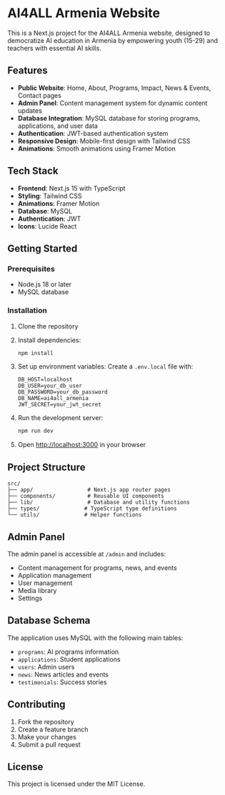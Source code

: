 # AI4ALL Armenia Website

This is a Next.js project for the AI4ALL Armenia website, designed to democratize AI education in Armenia by empowering youth (15-29) and teachers with essential AI skills.

## Features

- **Public Website**: Home, About, Programs, Impact, News & Events, Contact pages
- **Admin Panel**: Content management system for dynamic content updates
- **Database Integration**: MySQL database for storing programs, applications, and user data
- **Authentication**: JWT-based authentication system
- **Responsive Design**: Mobile-first design with Tailwind CSS
- **Animations**: Smooth animations using Framer Motion

## Tech Stack

- **Frontend**: Next.js 15 with TypeScript
- **Styling**: Tailwind CSS
- **Animations**: Framer Motion
- **Database**: MySQL
- **Authentication**: JWT
- **Icons**: Lucide React

## Getting Started

### Prerequisites

- Node.js 18 or later
- MySQL database

### Installation

1. Clone the repository
2. Install dependencies:
   ```bash
   npm install
   ```

3. Set up environment variables:
   Create a `.env.local` file with:
   ```
   DB_HOST=localhost
   DB_USER=your_db_user
   DB_PASSWORD=your_db_password
   DB_NAME=ai4all_armenia
   JWT_SECRET=your_jwt_secret
   ```

4. Run the development server:
   ```bash
   npm run dev
   ```

5. Open [http://localhost:3000](http://localhost:3000) in your browser

## Project Structure

```
src/
├── app/                 # Next.js app router pages
├── components/          # Reusable UI components
├── lib/                 # Database and utility functions
├── types/              # TypeScript type definitions
└── utils/              # Helper functions
```

## Admin Panel

The admin panel is accessible at `/admin` and includes:
- Content management for programs, news, and events
- Application management
- User management
- Media library
- Settings

## Database Schema

The application uses MySQL with the following main tables:
- `programs`: AI programs information
- `applications`: Student applications
- `users`: Admin users
- `news`: News articles and events
- `testimonials`: Success stories

## Contributing

1. Fork the repository
2. Create a feature branch
3. Make your changes
4. Submit a pull request

## License

This project is licensed under the MIT License.
